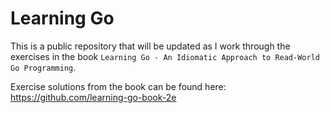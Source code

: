 # Learning Go
This is a public repository that will be updated as I work through the exercises in the book `Learning Go - An Idiomatic Approach to Read-World Go Programming`. 

Exercise solutions from the book can be found here: https://github.com/learning-go-book-2e 